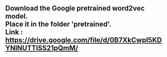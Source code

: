 Download the Google pretrained word2vec model.  
Place it in the folder 'pretrained'.  
Link :  
https://drive.google.com/file/d/0B7XkCwpI5KDYNlNUTTlSS21pQmM/  
-----



